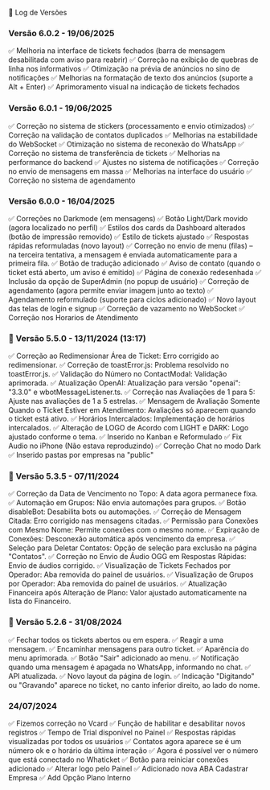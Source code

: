 📝 Log de Versões

### Versão 6.0.2 - 19/06/2025
✅ Melhoria na interface de tickets fechados (barra de mensagem desabilitada com aviso para reabrir)
✅ Correção na exibição de quebras de linha nos informativos
✅ Otimização na prévia de anúncios no sino de notificações
✅ Melhorias na formatação de texto dos anúncios (suporte a Alt + Enter)
✅ Aprimoramento visual na indicação de tickets fechados

### Versão 6.0.1 - 19/06/2025
✅ Correção no sistema de stickers (processamento e envio otimizados)
✅ Correção na validação de contatos duplicados
✅ Melhorias na estabilidade do WebSocket
✅ Otimização no sistema de reconexão do WhatsApp
✅ Correção no sistema de transferência de tickets
✅ Melhorias na performance do backend
✅ Ajustes no sistema de notificações
✅ Correção no envio de mensagens em massa
✅ Melhorias na interface do usuário
✅ Correção no sistema de agendamento

### Versão 6.0.0 - 16/04/2025
✅ Correções no Darkmode (em mensagens)
✅ Botão Light/Dark movido (agora localizado no perfil)
✅ Estilos dos cards da Dashboard alterados (botão de impressão removido)
✅ Estilo de tickets ajustado
✅ Respostas rápidas reformuladas (novo layout)
✅ Correção no envio de menu (filas) – na terceira tentativa, a mensagem é enviada automaticamente para a primeira fila.
✅ Botão de tradução adicionado
✅ Aviso de contato (quando o ticket está aberto, um aviso é emitido)
✅ Página de conexão redesenhada
✅ Inclusão da opção de SuperAdmin (no popup de usuário)
✅ Correção de agendamento (agora permite enviar imagem junto ao texto)
✅ Agendamento reformulado (suporte para ciclos adicionado)
✅ Novo layout das telas de login e signup
✅ Correção de vazamento no WebSocket
✅ Correção nos Horarios de Atendimento

### 🚀 Versão 5.5.0 - 13/11/2024 (13:17)
✅ Correção ao Redimensionar Área de Ticket: Erro corrigido ao redimensionar.
✅ Correção de toastError.js: Problema resolvido no toastError.js.
✅ Validação do Número no ContactModal: Validação aprimorada.
✅ Atualização OpenAI: Atualização para versão "openai": "3.3.0" e wbotMessageListener.ts.
✅ Correção nas Avaliações de 1 para 5: Ajuste nas avaliações de 1 a 5 estrelas.
✅ Mensagem de Avaliação Somente Quando o Ticket Estiver em Atendimento: Avaliações só aparecem quando o ticket está ativo.
✅ Horários Intercalados: Implementação de horários intercalados.
✅ Alteração de LOGO de Acordo com LIGHT e DARK: Logo ajustado conforme o tema.
✅ Inserido no Kanban e Reformulado
✅ Fix Audio no iPhone (Não estava reproduzindo)
✅ Correção Chat no modo Dark
✅ Inserido pastas por empresas na "public"

### 🚀 Versão 5.3.5 - 07/11/2024
✅ Correção da Data de Vencimento no Topo: A data agora permanece fixa.
✅ Automação em Grupos: Não envia automações para grupos.
✅ Botão disableBot: Desabilita bots ou automações.
✅ Correção de Mensagem Citada: Erro corrigido nas mensagens citadas.
✅ Permissão para Conexões com Mesmo Nome: Permite conexões com o mesmo nome.
✅ Expiração de Conexões: Desconexão automática após vencimento da empresa.
✅ Seleção para Deletar Contatos: Opção de seleção para exclusão na página "Contatos".
✅ Correção no Envio de Áudio OGG em Respostas Rápidas: Envio de áudios corrigido.
✅ Visualização de Tickets Fechados por Operador: Aba removida do painel de usuários.
✅ Visualização de Grupos por Operador: Aba removida do painel de usuários.
✅ Atualização Financeira após Alteração de Plano: Valor ajustado automaticamente na lista do Financeiro.

### 🚀 Versão 5.2.6 - 31/08/2024
✅ Fechar todos os tickets abertos ou em espera.
✅ Reagir a uma mensagem.
✅ Encaminhar mensagens para outro ticket.
✅ Aparência do menu aprimorada.
✅ Botão "Sair" adicionado ao menu.
✅ Notificação quando uma mensagem é apagada no WhatsApp, informando no chat.
✅ API atualizada.
✅ Novo layout da página de login.
✅ Indicação "Digitando" ou "Gravando" aparece no ticket, no canto inferior direito, ao lado do nome.

### 24/07/2024
✅ Fizemos correção no Vcard
✅ Função de habilitar e desabilitar novos registros
✅ Tempo de Trial disponível no Painel
✅ Respostas rápidas visualizadas por todos os usuários
✅ Contatos agora aparece se é um número ok e o horário da última interação
✅ Agora é possível ver o número que está conectado no Whaticket
✅ Botão para reiniciar conexões adicionado
✅ Alterar logo pelo Painel
✅ Adicionado nova ABA Cadastrar Empresa
✅ Add Opção Plano Interno 
